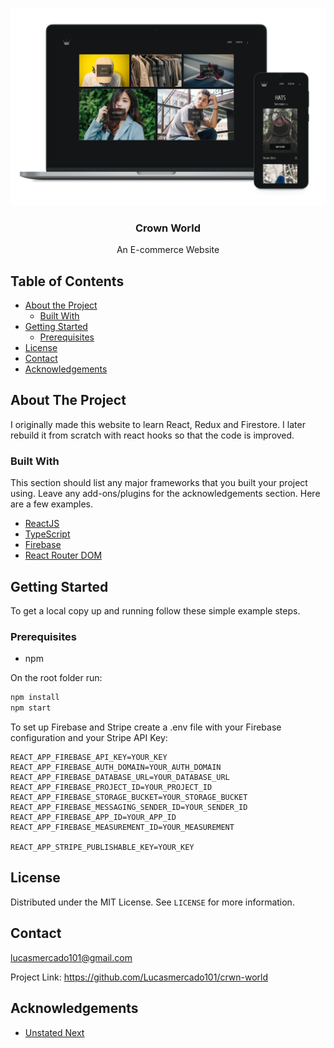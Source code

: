
[![Crown World](mockup.png)](https://crwn-lively.herokuapp.com)<br />

<p align="center">

  <h3 align="center">Crown World</h3>

  <p align="center">
    An E-commerce Website
  </p>
</p>



<!-- TABLE OF CONTENTS -->
## Table of Contents

* [About the Project](#about-the-project)
  * [Built With](#built-with)
* [Getting Started](#getting-started)
  * [Prerequisites](#prerequisites)
* [License](#license)
* [Contact](#contact)
* [Acknowledgements](#acknowledgements)


<!-- ABOUT THE PROJECT -->
## About The Project

I originally made this website to learn React, Redux and Firestore. I later rebuild it from scratch with react hooks so that the code is improved.

### Built With
This section should list any major frameworks that you built your project using. Leave any add-ons/plugins for the acknowledgements section. Here are a few examples.
* [ReactJS](https://reactjs.org)
* [TypeScript](https://www.typescriptlang.org)
* [Firebase](https://firebase.google.com)
* [React Router DOM](https://reactrouter.com)

## Getting Started

To get a local copy up and running follow these simple example steps.

### Prerequisites

* npm

On the root folder run:
```sh
npm install
npm start
```

To set up Firebase and Stripe create a .env file with your Firebase configuration and your Stripe API Key:

```
REACT_APP_FIREBASE_API_KEY=YOUR_KEY
REACT_APP_FIREBASE_AUTH_DOMAIN=YOUR_AUTH_DOMAIN
REACT_APP_FIREBASE_DATABASE_URL=YOUR_DATABASE_URL
REACT_APP_FIREBASE_PROJECT_ID=YOUR_PROJECT_ID
REACT_APP_FIREBASE_STORAGE_BUCKET=YOUR_STORAGE_BUCKET
REACT_APP_FIREBASE_MESSAGING_SENDER_ID=YOUR_SENDER_ID
REACT_APP_FIREBASE_APP_ID=YOUR_APP_ID
REACT_APP_FIREBASE_MEASUREMENT_ID=YOUR_MEASUREMENT

REACT_APP_STRIPE_PUBLISHABLE_KEY=YOUR_KEY
```

## License

Distributed under the MIT License. See `LICENSE` for more information.

## Contact
lucasmercado101@gmail.com

Project Link: https://github.com/Lucasmercado101/crwn-world

## Acknowledgements
* [Unstated Next](https://github.com/jamiebuilds/unstated-next)
